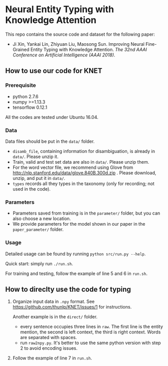# Neural Entity Typing with Knowledge Attention

This repo contains the source code and dataset for the following paper:

*   Ji Xin, Yankai Lin, Zhiyuan Liu, Maosong Sun. Improving Neural Fine-Grained Entity Typing with Knowledge Attention. *The 32nd AAAI Conference on Artificial Intelligence (AAAI 2018)*.



## How to use our code for KNET

### Prerequisite

*   python 2.7.6
*   numpy >=1.13.3
*   tensorflow 0.12.1

All the codes are tested under Ubuntu 16.04.

### Data

Data files should be put in the `data/` folder.

*   `disamb_file`, containing information for disambiguation, is already in `data/`. Please unzip it.
*   Train, valid and test set data are also in `data/`. Please unzip them.
*   For the word vector file, we recommend using Glove from http://nlp.stanford.edu/data/glove.840B.300d.zip . Please download, unzip, and put it in `data/`.
*   `types` records all they types in the taxonomy (only for recording; not used in the code).

### Parameters

*   Parameters saved from training is in the `parameter/` folder, but you can also choose a new location.
*   We provide parameters for the model shown in our paper in the `paper_parameter/` folder.

### Usage

Detailed usage can be found by running `python src/run.py --help`.

Quick start: simply run `./run.sh`.

For training and testing, follow the example of line 5 and 6 in `run.sh`.



## How to direclty use the code for typing

1. Organize input data in `.npy` format. See https://github.com/thunlp/KNET/issues/1 for instructions.

   Another example is in the `direct/` folder.

   * every sentence occupies three lines in `raw`. The first line is the entity mention, the second is left context, the third is right context. Words are separated with spaces.
   * run `raw2npy.py`. It's better to use the same python version with step 2 to avoid encoding issues.

2. Follow the example of line 7 in `run.sh`.